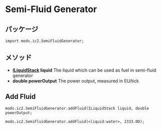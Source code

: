 # Semi-Fluid Generator

## パッケージ

`import mods.ic2.SemiFluidGenerator;`

## メソッド

- **[ILiquidStack](/Vanilla/Liquids/ILiquidStack/) liquid** The liquid which can be used as fuel in semi-fluid generator
- **double powerOutput** The power output, measured in EU/tick

## Add Fluid

```zenscript
mods.ic2.SemiFluidGenerator.addFluid(ILiquidStack liquid, double powerOutput;

mods.ic2.SemiFluidGenerator.addFluid(<liquid:water>, 2333.0D);
```